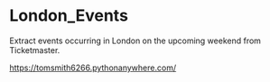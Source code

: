 # London_Events
Extract events occurring in London on the upcoming weekend from Ticketmaster.

https://tomsmith6266.pythonanywhere.com/
